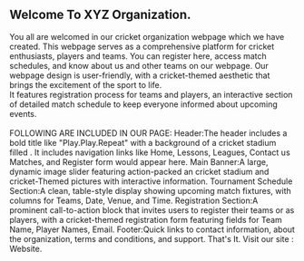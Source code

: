 ## Welcome To XYZ Organization. 
You all are welcomed in our cricket organization webpage which we have created. This webpage serves as a comprehensive platform for cricket enthusiasts, players and teams. You can register here, access match schedules, and know about us and other teams on our webpage.
 Our webpage design is user-friendly, with a cricket-themed aesthetic that brings the excitement of the sport to life.<br>
 It features registration process for teams and players, an interactive section of detailed match schedule to keep everyone informed about upcoming events. <br><br>
FOLLOWING ARE INCLUDED IN OUR PAGE:
Header:The header includes a bold title like "Play.Play.Repeat" with a background of a cricket stadium filled . 
It includes navigation links like Home, Lessons, Leagues, Contact us Matches,  and Register form would appear here.
Main Banner:A large, dynamic image slider featuring action-packed an cricket stadium and cricket-Themed pictures with interactive information.
Tournament Schedule Section:A clean, table-style display showing upcoming match fixtures, with columns for Teams, Date, Venue, and Time.
 Registration Section:A prominent call-to-action block that invites users to register their teams or as players, with a cricket-themed registration form featuring fields for Team Name, Player Names, Email.
Footer:Quick links to contact information, about the organization, terms and conditions, and support.
That's It.
Visit our site : <a src="https://SwarajMohite.github.io/X-Y-Z/">Website</a>.
